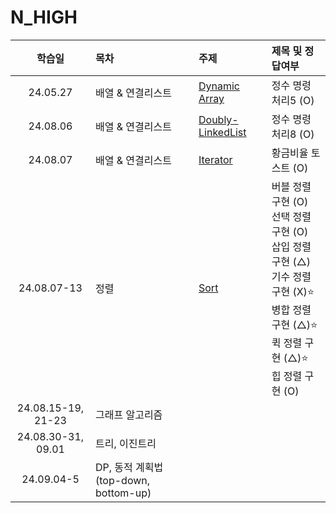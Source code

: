 # N_HIGH

|       학습일       | 목차                    | 주제                                                           | 제목 및 정답여부                                                                                                                                                |
| :----------------: | :---------------------- | :------------------------------------------------------------- | :-------------------------------------------------------------------------------------------------------------------------------------------------------------- |
|      24.05.27      | 배열 & 연결리스트       | [Dynamic Array](./배열,%20연결리스트/Dynamic%20Array.js)       | 정수 명령 처리5 (O)                                                                                                                                             |
|      24.08.06      | 배열 & 연결리스트       | [Doubly-LinkedList](./배열,%20연결리스트/Doubly-LinkedList.js) | 정수 명령 처리8 (O)                                                                                                                                             |
|      24.08.07      | 배열 & 연결리스트       | [Iterator](./배열,%20연결리스트/Iterator.js)                   | 황금비율 토스트 (O)                                                                                                                                             |
|    24.08.07-13     | 정렬                    | [Sort](./정렬/sort.js)                                         | 버블 정렬 구현 (O)<br>선택 정렬 구현 (O)<br>삽입 정렬 구현 (△)<br>기수 정렬 구현 (X)⭐️<br>병합 정렬 구현 (△)⭐️<br>퀵 정렬 구현 (△)⭐️<br>힙 정렬 구현 (O)<br> |
| 24.08.15-19, 21-23 | 그래프 알고리즘         |
| 24.08.30-31, 09.01 | 트리, 이진트리          |
|     24.09.04-5     | DP, 동적 계획법(top-down, bottom-up) |
